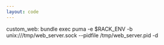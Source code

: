 ```yaml
---
layout: code
---
```


custom&#95;web: bundle exec puma -e $RACK&#95;ENV -b unix:///tmp/web&#95;server.sock --pidfile /tmp/web&#95;server.pid -d

